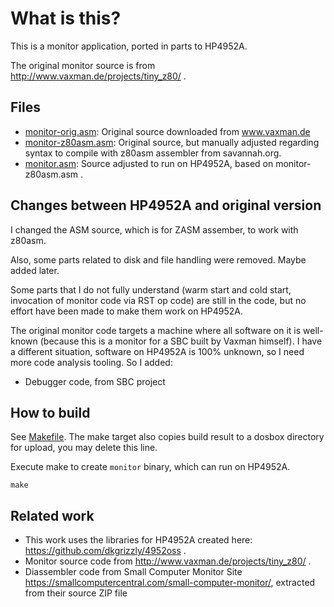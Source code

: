 # What is this?

This is a monitor application, ported in parts to HP4952A.

The original monitor source is from http://www.vaxman.de/projects/tiny_z80/ .

## Files

* [monitor-orig.asm](monitor-orig.asm): Original source downloaded from www.vaxman.de
* [monitor-z80asm.asm](monitor-z80asm.asm): Original source, but manually adjusted regarding syntax to compile with z80asm assembler from savannah.org.
* [monitor.asm](monitor.asm): Source adjusted to run on HP4952A, based on monitor-z80asm.asm .

## Changes between HP4952A and original version
I changed the ASM source, which is for ZASM assember, to work with z80asm.

Also, some parts related to disk and file handling were removed. Maybe added later.

Some parts that I do not fully understand (warm start and cold start, invocation of
monitor code via RST op code) are still in the code, but no effort have been made
to make them work on HP4952A.

The original monitor code targets a machine where all software on it is well-known (because
this is a monitor for a SBC built by Vaxman himself). I have a different situation,
software on HP4952A is 100% unknown, so I need more code analysis tooling. So I added:

* Debugger code, from SBC project

## How to build
See [Makefile](Makefile). The make target also copies build result to a dosbox directory for
upload, you may delete this line.

Execute make to create ```monitor``` binary, which can run on HP4952A.
```
make
```

## Related work
* This work uses the libraries for HP4952A created here: https://github.com/dkgrizzly/4952oss .
* Monitor source code from http://www.vaxman.de/projects/tiny_z80/ .
* Diassembler code from Small Computer Monitor Site https://smallcomputercentral.com/small-computer-monitor/,
  extracted from their source ZIP file

